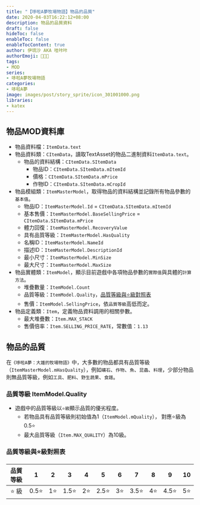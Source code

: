 ```yaml
---
title: "【哆啦A夢牧場物語】物品的品質"
date: 2020-04-03T16:22:12+08:00
description: 物品的品質資料
draft: false
hideToc: false
enableToc: false
enableTocContent: true
author: 伊琉沙 AKA 哇咔咔
authorEmoji: 👩🏿‍🚀
tags: 
- MOD
series:
- 哆啦A夢牧場物語
categories:
- 哆啦A夢
image: images/post/story_sprite/icon_301001000.png
libraries:
- katex
---
```

## 物品MOD資料庫
+ 物品資料檔：`ItemData.text`
+ 物品資料類：`CItemData`，讀取TextAsset的物品二進制資料`ItemData.text`。
    + 物品的資料結構：`CItemData.SItemData`
        + 物品ID：`CItemData.SItemData.mItemId`
        + 價格：`CItemData.SItemData.mPrice`
        + 作物ID：`CItemData.SItemData.mCropId`
+ 物品模組類：`ItemMasterModel`，取得物品的資料結構並記錄所有物品參數的`基本值`。
    + 物品ID：`ItemMasterModel.Id` = `CItemData.SItemData.mItemId`
    + 基本售價：`ItemMasterModel.BaseSellingPrice` = `CItemData.SItemData.mPrice`
    + 體力回復：`ItemMasterModel.RecoveryValue`
    + 具有品質等級：`ItemMasterModel.HasQuality`
    + 名稱ID：`ItemMasterModel.NameId`
    + 描述ID：`ItemMasterModel.DescriptionId`
    + 最小尺寸：`ItemMasterModel.MinSize`
    + 最大尺寸：`ItemMasterModel.MaxSize`
+ 物品實體類：`ItemModel`，顯示目前遊戲中各項物品參數的`實際值`與具體的`計算方法`。
    + 堆疊數量：`ItemModel.Count`
    + 品質等級：`ItemModel.Quality`，[品質等級與⭐️級對照表](../doraemon-story-item-part1/#品質等級與級對照表)
    + 售價：`ItemModel.SellingPrice`，依`品質等級`高低而定。
+ 物品定義類：`Item`，定義物品資料調用的相關參數。
    + 最大堆疊數：`Item.MAX_STACK`
    + 售價倍率：`Item.SELLING_PRICE_RATE`，常數值：`1.13`

## 物品的品質
在`《哆啦A夢：大雄的牧場物語》`中，大多數的物品都具有品質等級（`ItemMasterModel.mHasQuality`），例如`礦石`、`作物`、`魚`、`昆蟲`、`料理`，少部分物品則無品質等級，例如`工具`、`肥料`、`野生蔬果`、`食譜`。

### 品質等級 ItemModel.Quality
+ 遊戲中的品質等級以`⭐️級`顯示品質的優劣程度。
    + 若物品具有品質等級則初始值為1（`ItemModel.mQuality`）， 對應⭐️級為0.5⭐️
    + 最大品質等級（`Item.MAX_QUALITY`）為10級。

### 品質等級與⭐️級對照表
| **品質等級** | **1** | **2** | **3** | **4** | **5** | **6** | **7** | **8** | **9** | **10** |
| :----------: | :---: | :---: | :---: | :---: | :---: | :---: | :---: | :---: | :---: | :----: |
|     ⭐️ 級     | 0.5⭐️  |  1⭐️   | 1.5⭐️  |  2⭐️   | 2.5⭐️  |  3⭐️   | 3.5⭐️  |  4⭐️   | 4.5⭐️  |   5⭐️   |